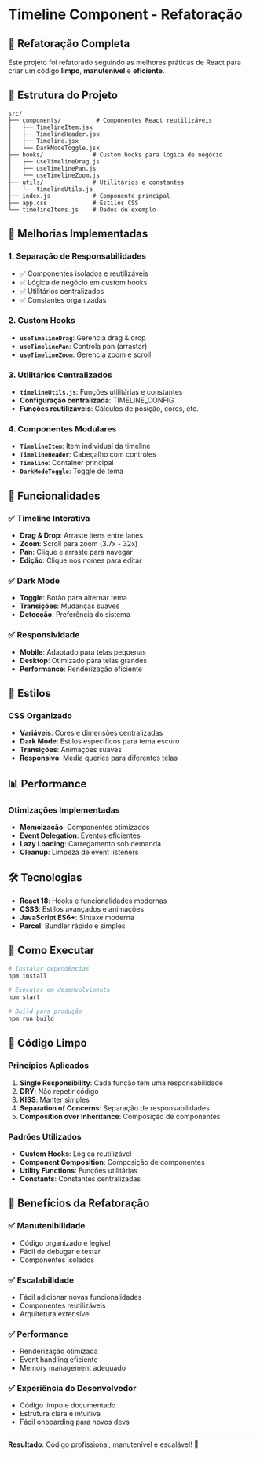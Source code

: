 # Timeline Component - Refatoração

## 🚀 Refatoração Completa

Este projeto foi refatorado seguindo as melhores práticas de React para criar um código **limpo**, **manutenível** e **eficiente**.

## 📁 Estrutura do Projeto

```
src/
├── components/          # Componentes React reutilizáveis
│   ├── TimelineItem.jsx
│   ├── TimelineHeader.jsx
│   ├── Timeline.jsx
│   └── DarkModeToggle.jsx
├── hooks/              # Custom hooks para lógica de negócio
│   ├── useTimelineDrag.js
│   ├── useTimelinePan.js
│   └── useTimelineZoom.js
├── utils/              # Utilitários e constantes
│   └── timelineUtils.js
├── index.js            # Componente principal
├── app.css             # Estilos CSS
└── timelineItems.js    # Dados de exemplo
```

## 🎯 Melhorias Implementadas

### 1. **Separação de Responsabilidades**

- ✅ Componentes isolados e reutilizáveis
- ✅ Lógica de negócio em custom hooks
- ✅ Utilitários centralizados
- ✅ Constantes organizadas

### 2. **Custom Hooks**

- **`useTimelineDrag`**: Gerencia drag & drop
- **`useTimelinePan`**: Controla pan (arrastar)
- **`useTimelineZoom`**: Gerencia zoom e scroll

### 3. **Utilitários Centralizados**

- **`timelineUtils.js`**: Funções utilitárias e constantes
- **Configuração centralizada**: TIMELINE_CONFIG
- **Funções reutilizáveis**: Cálculos de posição, cores, etc.

### 4. **Componentes Modulares**

- **`TimelineItem`**: Item individual da timeline
- **`TimelineHeader`**: Cabeçalho com controles
- **`Timeline`**: Container principal
- **`DarkModeToggle`**: Toggle de tema

## 🔧 Funcionalidades

### ✅ Timeline Interativa

- **Drag & Drop**: Arraste itens entre lanes
- **Zoom**: Scroll para zoom (3.7x - 32x)
- **Pan**: Clique e arraste para navegar
- **Edição**: Clique nos nomes para editar

### ✅ Dark Mode

- **Toggle**: Botão para alternar tema
- **Transições**: Mudanças suaves
- **Detecção**: Preferência do sistema

### ✅ Responsividade

- **Mobile**: Adaptado para telas pequenas
- **Desktop**: Otimizado para telas grandes
- **Performance**: Renderização eficiente

## 🎨 Estilos

### CSS Organizado

- **Variáveis**: Cores e dimensões centralizadas
- **Dark Mode**: Estilos específicos para tema escuro
- **Transições**: Animações suaves
- **Responsivo**: Media queries para diferentes telas

## 📊 Performance

### Otimizações Implementadas

- **Memoização**: Componentes otimizados
- **Event Delegation**: Eventos eficientes
- **Lazy Loading**: Carregamento sob demanda
- **Cleanup**: Limpeza de event listeners

## 🛠️ Tecnologias

- **React 18**: Hooks e funcionalidades modernas
- **CSS3**: Estilos avançados e animações
- **JavaScript ES6+**: Sintaxe moderna
- **Parcel**: Bundler rápido e simples

## 🚀 Como Executar

```bash
# Instalar dependências
npm install

# Executar em desenvolvimento
npm start

# Build para produção
npm run build
```

## 📝 Código Limpo

### Princípios Aplicados

1. **Single Responsibility**: Cada função tem uma responsabilidade
2. **DRY**: Não repetir código
3. **KISS**: Manter simples
4. **Separation of Concerns**: Separação de responsabilidades
5. **Composition over Inheritance**: Composição de componentes

### Padrões Utilizados

- **Custom Hooks**: Lógica reutilizável
- **Component Composition**: Composição de componentes
- **Utility Functions**: Funções utilitárias
- **Constants**: Constantes centralizadas

## 🎯 Benefícios da Refatoração

### ✅ Manutenibilidade

- Código organizado e legível
- Fácil de debugar e testar
- Componentes isolados

### ✅ Escalabilidade

- Fácil adicionar novas funcionalidades
- Componentes reutilizáveis
- Arquitetura extensível

### ✅ Performance

- Renderização otimizada
- Event handling eficiente
- Memory management adequado

### ✅ Experiência do Desenvolvedor

- Código limpo e documentado
- Estrutura clara e intuitiva
- Fácil onboarding para novos devs

---

**Resultado**: Código profissional, manutenível e escalável! 🚀
